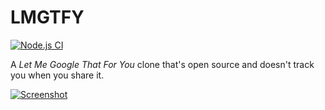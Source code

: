 # LMGTFY

[![Node.js CI](https://github.com/NatoBoram/lmgtfy/actions/workflows/node.js.yaml/badge.svg)](https://github.com/NatoBoram/lmgtfy/actions/workflows/node.js.yaml)

A _Let Me Google That For You_ clone that's open source and doesn't track you when you share it.

[![Screenshot](https://user-images.githubusercontent.com/10495562/226774306-ed7aba78-0098-4465-8440-6a41f7931a37.png)](https://natoboram.github.io/lmgtfy)
